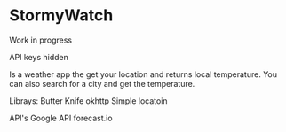 # StormyWatch

Work in progress 

API keys hidden 

Is a weather app the get your location and returns local temperature. You can also search for a city and get the temperature.

Librays:
Butter Knife
okhttp
Simple locatoin

API's
Google API
forecast.io
